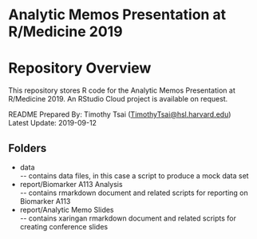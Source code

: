 # Analytic Memos Presentation at R/Medicine 2019
# Repository Overview

This repository stores R code for the Analytic Memos Presentation at R/Medicine 2019.
An RStudio Cloud project is available on request.

README Prepared By: Timothy Tsai (TimothyTsai@hsl.harvard.edu)  
Latest Update: 2019-09-12

## Folders

- data                          
-- contains data files, in this case a script to produce a mock data set
- report/Biomarker A113 Analysis                    
-- contains rmarkdown document and related scripts for reporting on Biomarker A113
- report/Analytic Memo Slides                    
-- contains xaringan rmarkdown document and related scripts for creating conference slides